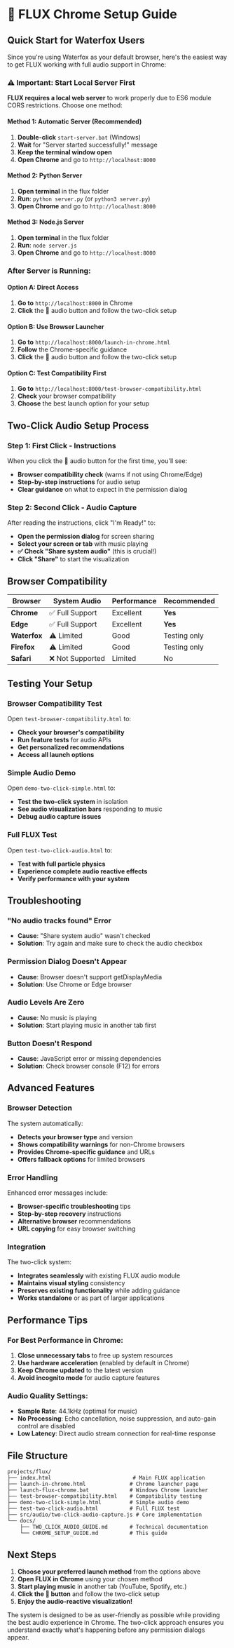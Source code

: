 # 🎵 FLUX Chrome Setup Guide

## Quick Start for Waterfox Users

Since you're using Waterfox as your default browser, here's the easiest way to get FLUX working with full audio support in Chrome:

### ⚠️ Important: Start Local Server First

**FLUX requires a local web server** to work properly due to ES6 module CORS restrictions. Choose one method:

#### Method 1: Automatic Server (Recommended)
1. **Double-click** `start-server.bat` (Windows)
2. **Wait** for "Server started successfully!" message
3. **Keep the terminal window open**
4. **Open Chrome** and go to `http://localhost:8000`

#### Method 2: Python Server
1. **Open terminal** in the flux folder
2. **Run**: `python server.py` (or `python3 server.py`)
3. **Open Chrome** and go to `http://localhost:8000`

#### Method 3: Node.js Server
1. **Open terminal** in the flux folder
2. **Run**: `node server.js`
3. **Open Chrome** and go to `http://localhost:8000`

### After Server is Running:

#### Option A: Direct Access
1. **Go to** `http://localhost:8000` in Chrome
2. **Click** the 🎵 audio button and follow the two-click setup

#### Option B: Use Browser Launcher
1. **Go to** `http://localhost:8000/launch-in-chrome.html`
2. **Follow** the Chrome-specific guidance
3. **Click** the 🎵 audio button and follow the two-click setup

#### Option C: Test Compatibility First
1. **Go to** `http://localhost:8000/test-browser-compatibility.html`
2. **Check** your browser compatibility
3. **Choose** the best launch option for your setup

## Two-Click Audio Setup Process

### Step 1: First Click - Instructions
When you click the 🎵 audio button for the first time, you'll see:
- **Browser compatibility check** (warns if not using Chrome/Edge)
- **Step-by-step instructions** for audio setup
- **Clear guidance** on what to expect in the permission dialog

### Step 2: Second Click - Audio Capture
After reading the instructions, click "I'm Ready!" to:
- **Open the permission dialog** for screen sharing
- **Select your screen or tab** with music playing
- **✅ Check "Share system audio"** (this is crucial!)
- **Click "Share"** to start the visualization

## Browser Compatibility

| Browser | System Audio | Performance | Recommended |
|---------|-------------|-------------|-------------|
| **Chrome** | ✅ Full Support | Excellent | **Yes** |
| **Edge** | ✅ Full Support | Excellent | **Yes** |
| **Waterfox** | ⚠️ Limited | Good | Testing only |
| **Firefox** | ⚠️ Limited | Good | Testing only |
| **Safari** | ❌ Not Supported | Limited | No |

## Testing Your Setup

### Browser Compatibility Test
Open `test-browser-compatibility.html` to:
- **Check your browser's compatibility**
- **Run feature tests** for audio APIs
- **Get personalized recommendations**
- **Access all launch options**

### Simple Audio Demo
Open `demo-two-click-simple.html` to:
- **Test the two-click system** in isolation
- **See audio visualization bars** responding to music
- **Debug audio capture issues**

### Full FLUX Test
Open `test-two-click-audio.html` to:
- **Test with full particle physics**
- **Experience complete audio reactive effects**
- **Verify performance with your system**

## Troubleshooting

### "No audio tracks found" Error
- **Cause**: "Share system audio" wasn't checked
- **Solution**: Try again and make sure to check the audio checkbox

### Permission Dialog Doesn't Appear
- **Cause**: Browser doesn't support getDisplayMedia
- **Solution**: Use Chrome or Edge browser

### Audio Levels Are Zero
- **Cause**: No music is playing
- **Solution**: Start playing music in another tab first

### Button Doesn't Respond
- **Cause**: JavaScript error or missing dependencies
- **Solution**: Check browser console (F12) for errors

## Advanced Features

### Browser Detection
The system automatically:
- **Detects your browser type** and version
- **Shows compatibility warnings** for non-Chrome browsers
- **Provides Chrome-specific guidance** and URLs
- **Offers fallback options** for limited browsers

### Error Handling
Enhanced error messages include:
- **Browser-specific troubleshooting** tips
- **Step-by-step recovery** instructions
- **Alternative browser** recommendations
- **URL copying** for easy browser switching

### Integration
The two-click system:
- **Integrates seamlessly** with existing FLUX audio module
- **Maintains visual styling** consistency
- **Preserves existing functionality** while adding guidance
- **Works standalone** or as part of larger applications

## Performance Tips

### For Best Performance in Chrome:
1. **Close unnecessary tabs** to free up system resources
2. **Use hardware acceleration** (enabled by default in Chrome)
3. **Keep Chrome updated** to the latest version
4. **Avoid incognito mode** for audio capture features

### Audio Quality Settings:
- **Sample Rate**: 44.1kHz (optimal for music)
- **No Processing**: Echo cancellation, noise suppression, and auto-gain control are disabled
- **Low Latency**: Direct audio stream connection for real-time response

## File Structure

```
projects/flux/
├── index.html                          # Main FLUX application
├── launch-in-chrome.html              # Chrome launcher page
├── launch-flux-chrome.bat             # Windows Chrome launcher
├── test-browser-compatibility.html    # Compatibility testing
├── demo-two-click-simple.html         # Simple audio demo
├── test-two-click-audio.html          # Full FLUX test
├── src/audio/two-click-audio-capture.js # Core implementation
└── docs/
    ├── TWO_CLICK_AUDIO_GUIDE.md       # Technical documentation
    └── CHROME_SETUP_GUIDE.md          # This guide
```

## Next Steps

1. **Choose your preferred launch method** from the options above
2. **Open FLUX in Chrome** using your chosen method
3. **Start playing music** in another tab (YouTube, Spotify, etc.)
4. **Click the 🎵 button** and follow the two-click setup
5. **Enjoy the audio-reactive visualization!**

The system is designed to be as user-friendly as possible while providing the best audio experience in Chrome. The two-click approach ensures you understand exactly what's happening before any permission dialogs appear.